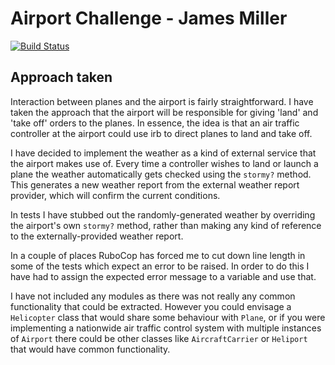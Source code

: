 Airport Challenge - James Miller
================================

[![Build Status](https://travis-ci.org/james-miller/airport_challenge.svg?branch=master)](https://travis-ci.org/james-miller/airport_challenge)

Approach taken
--------------

Interaction between planes and the airport is fairly straightforward. I have taken the approach that the airport will be responsible for giving 'land' and 'take off' orders to the planes. In essence, the idea is that an air traffic controller at the airport could use irb to direct planes to land and take off.

I have decided to implement the weather as a kind of external service that the airport makes use of. Every time a controller wishes to land or launch a plane the weather automatically gets checked using the ```stormy?``` method. This generates a new weather report from the external weather report provider, which will confirm the current conditions.

In tests I have stubbed out the randomly-generated weather by overriding the airport's own ```stormy?``` method, rather than making any kind of reference to the externally-provided weather report.

In a couple of places RuboCop has forced me to cut down line length in some of the tests which expect an error to be raised. In order to do this I have had to assign the expected error message to a variable and use that.

I have not included any modules as there was not really any common functionality that could be extracted. However you could envisage a ```Helicopter``` class that would share some behaviour with ```Plane```, or if you were implementing a nationwide air traffic control system with multiple instances of ```Airport``` there could be other classes like ```AircraftCarrier``` or ```Heliport``` that would have common functionality.
